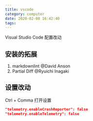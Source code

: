 ```yaml
---
title: vscode
category: computer
date: 2020-02-08 16:42:40
tags:
---
```


Visual Studio Code 配置改动

<!-- more -->

## 安装的拓展

1. markdownlint @David Anson
2. Partial Diff @Ryuichi Inagaki

## 设置改动

Ctrl + Comma 打开设置

```json
"telemetry.enableCrashReporter": false
"telemetry.enableTelemetry": false
```